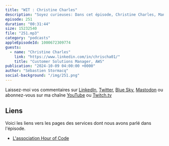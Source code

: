 ```yaml
---
title: "WIT : Christine Charles"
description: "Soyez curieuses: Dans cet épisode, Christine Charles, Manager de la Gestion des Solutions Client chez AWS, partage son parcours inspirant, passant d'une carrière dans le sport à l'industrie technologique. Elle aborde l'importance de l'apprentissage continu, du dépassement des stéréotypes dans la technologie et du rôle du mentorat dans le développement de carrière. Christine souligne la nécessité de la diversité dans la tech et partage ses expériences dans des environnements de travail multiculturels. Elle met également en avant l'importance d'impliquer les jeunes filles dans le codage et offre des conseils aux hommes pour favoriser l'inclusion dans le milieu professionnel."
episode: 251
duration: "00:31:44"
size: 15232540
file: "251.mp3"
category: "podcasts"
appleEpisodeId: 1000672309774
guests:
  - name: "Christine Charles"
    link: "https://www.linkedin.com/in/chrischa01/"
    title: "Customer Solutions Manager, AWS"
publication: "2024-10-09 04:00:00 +0000"
author: "Sébastien Stormacq"
social-background: "/img/251.png"
---
```


Laissez-moi vos commentaires sur [LinkedIn](https://www.linkedin.com/in/sebastienstormacq/), [Twitter](https://twitter.com/sebsto), [Blue Sky](https://bsky.app/profile/sebsto.bsky.social), [Mastodon](https://awscommunity.social/@sebsto) ou abonnez-vous sur ma chaîne [YouTube](https://www.youtube.com/sebsto) ou [Twitch.tv](https://www.twitch.tv/sebAWS)

## Liens

Voici les liens vers les pages des services dont nous avons parlé dans l'épisode.

- [L'association Hour of Code](https://hourofcode.com/fr)

